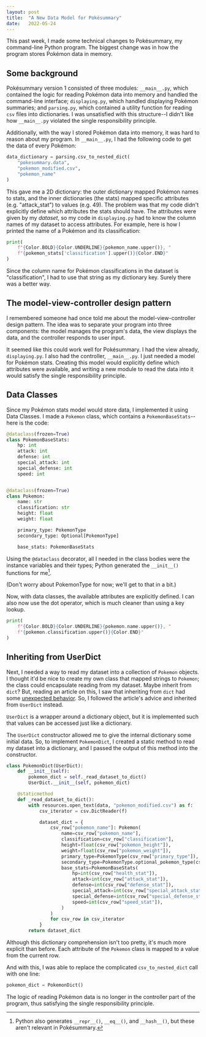 ```yaml
---
layout: post
title:  "A New Data Model for Pokésummary"
date:   2022-05-24
---
```


This past week, I made some technical changes to Pokésummary, my command-line Python program.
The biggest change was in how the program stores Pokémon data in memory.

## Some background
Pokésummary version 1 consisted of three modules:
`__main__.py`, which contained the logic for reading Pokémon data into memory and handled the command-line interface;
`displaying.py`, which handled displaying Pokémon summaries;
and `parsing.py`, which contained a utility function for reading `csv` files into dictionaries.
I was unsatisfied with this structure--I didn't like how `__main__.py`
violated the single responsibility principle.

Additionally, with the way I stored Pokémon data into memory,
it was hard to reason about my program.
In `__main__.py`, I had the following code to get the data of every Pokémon:
```python
data_dictionary = parsing.csv_to_nested_dict(
    "pokesummary.data",
    "pokemon_modified.csv",
    "pokemon_name"
)
```
This gave me a 2D dictionary: the outer dictionary mapped Pokémon names to stats,
and the inner dictionaries (the stats) mapped specific attributes (e.g. "attack_stat") to values (e.g. 49).
The problem was that my code didn't explicitly define which attributes the stats should have.
The attributes were given by my *dataset*,
so my code in `displaying.py` had to know the column names of my dataset to access attributes.
For example, here is how I printed the name of a Pokémon and its classification:
```python
print(
    f"{Color.BOLD}{Color.UNDERLINE}{pokemon_name.upper()}, "
    f"{pokemon_stats['classification'].upper()}{Color.END}"
)
```
Since the column name for Pokémon classifications in the dataset is
"classification", I had to use that string as my dictionary key.
Surely there was a better way.

## The model-view-controller design pattern
I remembered someone had once told me about the model-view-controller design pattern.
The idea was to separate your program into three components:
the model manages the program's data,
the view displays the data,
and the controller responds to user input.

It seemed like this could work well for Pokésummary.
I had the view already, `displaying.py`.
I also had the controller, `__main__.py`.
I just needed a model for Pokémon stats.
Creating this model would explicitly define which attributes were available,
and writing a new module to read the data into it
would satisfy the single responsibility principle.

## Data Classes
Since my Pokémon stats model would store data,
I implemented it using Data Classes.
I made a `Pokemon` class, which contains a `PokemonBaseStats`--here is the code:
```python
@dataclass(frozen=True)
class PokemonBaseStats:
    hp: int
    attack: int
    defense: int
    special_attack: int
    special_defense: int
    speed: int


@dataclass(frozen=True)
class Pokemon:
    name: str
    classification: str
    height: float
    weight: float

    primary_type: PokemonType
    secondary_type: Optional[PokemonType]

    base_stats: PokemonBaseStats
```
Using the `@dataclass` decorator,
all I needed in the class bodies were the instance variables and their types;
Python generated the `__init__()` functions for me[^1].

(Don't worry about PokemonType for now; we'll get to that in a bit.)

Now, with data classes, the available attributes are explicitly defined.
I can also now use the dot operator,
which is much cleaner than using a key lookup.
```python
print(
    f"{Color.BOLD}{Color.UNDERLINE}{pokemon.name.upper()}, "
    f"{pokemon.classification.upper()}{Color.END}"
)
```

## Inheriting from UserDict
Next, I needed a way to read my dataset into a collection of `Pokemon` objects.
I thought it'd be nice to create my own class that mapped strings to `Pokemon`;
the class could encapsulate reading from my dataset.
Maybe inherit from `dict`?
But, reading an article on this,
I saw that inheriting from `dict` had some [unexpected behavior](https://treyhunner.com/2019/04/why-you-shouldnt-inherit-from-list-and-dict-in-python/).
So, I followed the article's advice and inherited from `UserDict` instead.

`UserDict` is a wrapper around a dictionary object,
but it is implemented such that values can be accessed just like a dictionary.

The `UserDict` constructor allowed me to give the internal dictionary some initial data.
So, to implement `PokemonDict`,
I created a static method to read my dataset into a dictionary,
and I passed the output of this method into the constructor.
```python
class PokemonDict(UserDict):
    def __init__(self):
        pokemon_dict = self._read_dataset_to_dict()
        UserDict.__init__(self, pokemon_dict)

    @staticmethod
    def _read_dataset_to_dict():
        with resources.open_text(data, "pokemon_modified.csv") as f:
            csv_iterator = csv.DictReader(f)

            dataset_dict = {
                csv_row["pokemon_name"]: Pokemon(
                    name=csv_row["pokemon_name"],
                    classification=csv_row["classification"],
                    height=float(csv_row["pokemon_height"]),
                    weight=float(csv_row["pokemon_weight"]),
                    primary_type=PokemonType(csv_row["primary_type"]),
                    secondary_type=PokemonType.optional_pokemon_type(csv_row["secondary_type"]),
                    base_stats=PokemonBaseStats(
                        hp=int(csv_row["health_stat"]),
                        attack=int(csv_row["attack_stat"]),
                        defense=int(csv_row["defense_stat"]),
                        special_attack=int(csv_row["special_attack_stat"]),
                        special_defense=int(csv_row["special_defense_stat"]),
                        speed=int(csv_row["speed_stat"]),
                    )
                )
                for csv_row in csv_iterator
            }
        return dataset_dict
```
Although this dictionary comprehension isn't too pretty,
it's much more explicit than before.
Each attribute of the `Pokemon` class is mapped to a value from the current row.

And with this, I was able to replace the complicated `csv_to_nested_dict` call with one line:
```python
pokemon_dict = PokemonDict()
```
The logic of reading Pokémon data is no longer in the controller part of the program,
thus satisfying the single responsibility principle.

[^1]: Python also generates `__repr__()`, `__eq__()`, and `__hash__()`, but these aren't relevant in Pokésummary.
